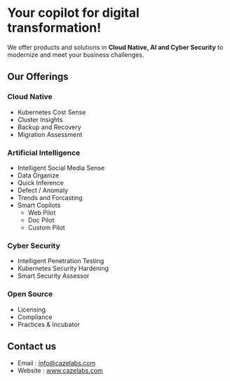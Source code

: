 # **Your copilot for digital transformation!**
We offer products and solutions in **Cloud Native, AI and Cyber Security** to modernize and meet your business challenges.

## **Our Offerings**
### Cloud Native
- Kubernetes Cost Sense
- Cluster Insights
- Backup and Recovery
- Migration Assessment

### Artificial Intelligence
- Intelligent Social Media Sense
- Data Organize
- Quick Inference
- Defect / Anomaly
- Trends and Forcasting
- Smart Copilots
   - Web Pilot
   - Doc Pilot
   - Custom Pilot

### Cyber Security
- Intelligent Penetration Testing
- Kubernetes Security Hardening
- Smart Security Assessor

### Open Source
- Licensing
- Compliance
- Practices & Incubator

## **Contact us**
- Email     : info@cazelabs.com
- Website   : www.cazelabs.com


